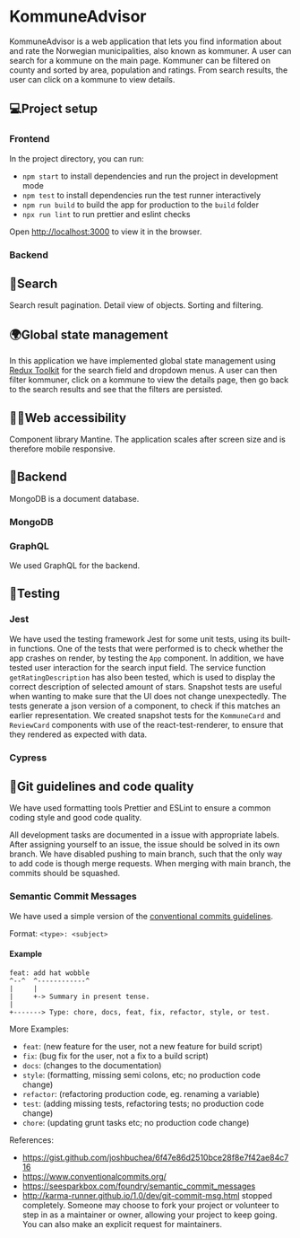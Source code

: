 # KommuneAdvisor 
KommuneAdvisor is a web application that lets you find information about and rate the Norwegian municipalities, also known as kommuner. A user can search for a kommune on the main page. Kommuner can be filtered on county and sorted by area, population and ratings. From search results, the user can click on a kommune to view details.

## 💻Project setup

### Frontend

In the project directory, you can run:

- `npm start` to install dependencies and run the project in development mode
- `npm test` to install dependencies run the test runner interactively
- `npm run build` to build the app for production to the `build` folder
- `npx run lint` to run prettier and eslint checks

Open [http://localhost:3000](http://localhost:3000) to view it in the browser.

### Backend


## 🔎Search

Search result pagination.  Detail view of objects. Sorting and filtering. 

## 🌍Global state management
In this application we have implemented global state management using [Redux Toolkit](https://redux-toolkit.js.org) for the search field and dropdown menus. A user can then filter kommuner, click on a kommune to view the details page, then go back to the search results and see that the filters are persisted. 



## 💁‍♀️Web accessibility
Component library Mantine. The application scales after screen size and is therefore mobile responsive. 

## 💾Backend
MongoDB is a document database. 

### MongoDB

### GraphQL
We used GraphQL for the backend. 

## 🧪Testing

### Jest
We have used the testing framework Jest for some unit tests, using its built-in functions. One of the tests that were performed is to check whether the app crashes on render, by testing the `App` component. In addition, we have tested user interaction for the search input field. The service function `getRatingDescription` has also been tested, which is used to display the correct description of selected amount of stars. Snapshot tests are useful when wanting to make sure that the UI does not change unexpectedly. The tests generate a json version of a component, to check if this matches an earlier representation. We created snapshot tests for the `KommuneCard` and `ReviewCard` components with use of the react-test-renderer, to ensure that they rendered as expected with data.


### Cypress


## 🚀Git guidelines and code quality

We have used formatting tools Prettier and ESLint to ensure a common coding style and good code quality. 

All development tasks are documented in a issue with appropriate labels. After assigning yourself to an issue, the issue should be solved in its own branch. We have disabled pushing to main branch, such that the only way to add code is though merge requests. When merging with main branch, the commits should be squashed.


### Semantic Commit Messages

We have used a simple version of the [conventional commits guidelines](https://www.conventionalcommits.org/en/v1.0.0/).

Format: `<type>: <subject>`

#### Example

```
feat: add hat wobble
^--^  ^------------^
|     |
|     +-> Summary in present tense.
|
+-------> Type: chore, docs, feat, fix, refactor, style, or test.
```

More Examples:

- `feat`: (new feature for the user, not a new feature for build script)
- `fix`: (bug fix for the user, not a fix to a build script)
- `docs`: (changes to the documentation)
- `style`: (formatting, missing semi colons, etc; no production code change)
- `refactor`: (refactoring production code, eg. renaming a variable)
- `test`: (adding missing tests, refactoring tests; no production code change)
- `chore`: (updating grunt tasks etc; no production code change)

References:

- https://gist.github.com/joshbuchea/6f47e86d2510bce28f8e7f42ae84c716
- https://www.conventionalcommits.org/
- https://seesparkbox.com/foundry/semantic_commit_messages
- http://karma-runner.github.io/1.0/dev/git-commit-msg.html stopped completely. Someone may choose to fork your project or volunteer to step in as a maintainer or owner, allowing your project to keep going. You can also make an explicit request for maintainers.
